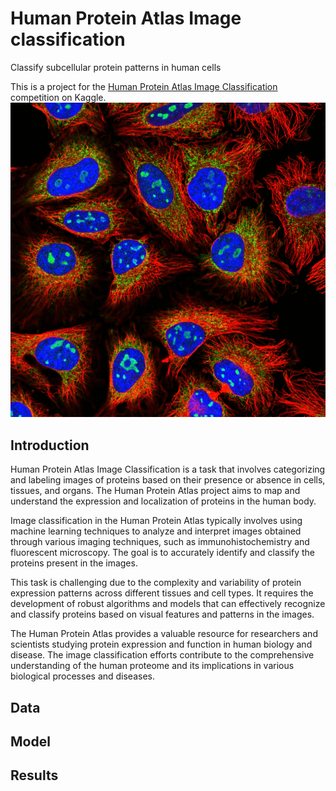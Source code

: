 
# Human Protein Atlas Image classification
Classify subcellular protein patterns in human cells

This is a project for the [Human Protein Atlas Image Classification](https://www.kaggle.com/c/human-protein-atlas-image-classification) competition on Kaggle.
![sample](sample.png)

## Introduction

Human Protein Atlas Image Classification is a task that involves categorizing and labeling images of proteins based on their presence or absence in cells, tissues, and organs. The Human Protein Atlas project aims to map and understand the expression and localization of proteins in the human body.

Image classification in the Human Protein Atlas typically involves using machine learning techniques to analyze and interpret images obtained through various imaging techniques, such as immunohistochemistry and fluorescent microscopy. The goal is to accurately identify and classify the proteins present in the images.

This task is challenging due to the complexity and variability of protein expression patterns across different tissues and cell types. It requires the development of robust algorithms and models that can effectively recognize and classify proteins based on visual features and patterns in the images.

The Human Protein Atlas provides a valuable resource for researchers and scientists studying protein expression and function in human biology and disease. The image classification efforts contribute to the comprehensive understanding of the human proteome and its implications in various biological processes and diseases.

## Data

## Model

## Results